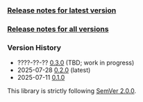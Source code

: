 ### [Release notes for latest version](latest.md)

### [Release notes for all versions](full.md)

### Version History

* ????-??-?? [0.3.0](0.3.0) (TBD; work in progress)
* 2025-07-28 [0.2.0](0.2.0) (latest)
* 2025-07-11 [0.1.0](0.1.0)


This library is strictly following [SemVer 2.0.0](https://semver.org/spec/v2.0.0.html).
